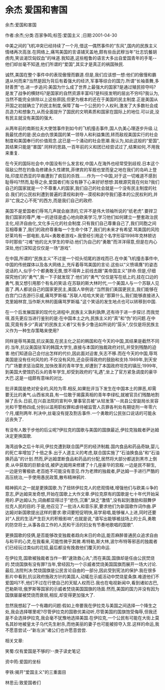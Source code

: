 # 余杰  爱国和害国    
    
余杰:爱国和害国    
作者:余杰;分类:百家争鸣;标签:爱国主义 ;日期:2001-04-30    
中美之间的飞机冲突已经持续了一个月,借这一偶然事件的“东风",国内的民族主义情绪再次高涨.在网络上,痛骂美国的言语铺天盖地,颇有些岳武穆当年“壮志饥餐胡虏肉,笑谈渴饮匈奴血"的味道.我知道,这些粗鲁的语言大多出自爱国青年的手笔--他们却丝毫不知道,他们所谓的“爱国",其实才是真正的祸国殃民.    
诚然,美国在整个事件中的表现傲慢而霸道.但是,我们应该想一想:他们的傲慢和霸道从何而来?当然是因为背后有着强大的经济,军事等综合的国力.所谓“长袖善舞,多财善贾"也.进一步追问:美国为什么成了世界上最强大的国家?是通过殖民掠夺吗?是发了战争的横财吗?是国家的自然资源丰富吗?是科技发明的层出不穷吗?我认为,当然不能完全排除以上这些原因,但更为根本的还在于美国的民主制度.正是美国从开国之初就确立了的民主制度,保障了每一个公民的个人权利,激发了大多数社会成员造力和想象力,从而全面提升了国民的文明素质和国家在国际上的地位.可以说,没有民主就没有美国的强大.    
从两年前的南斯拉夫大使馆事件到如今的飞机撞击事件,国人仇美心理逐步升级.让我最忧虑的是:民众由仇恨美国的某一领导人和利益集团,转而敌视美国实行的社会制度和美国奉行的价值观念.这已是一个涌动的社会思潮.我认为,如此这般的“爱国",其结果只能是“害国".同样的思路,一百年前的义和团已经尝试过了,结果如何,不用我来重复.    
在今天的国际社会中,中国没有什么发言权,中国人在海外也经常受到歧视.日本这个宿敌公然在钓鱼岛修建永久性建筑,菲律宾的军舰也堂而皇之地在我们的岛屿上登陆,印度尼西亚的华裔遭到了疯狂的杀戮......作为一个中国,对于这一切难道不感到耻辱吗?然而,耻辱之余,爱国者们有没有静下心来好好想想:其根源究竟在何处?我们自己的国家就是一个不尊重人的国家,我们自己的社会就是一个没有民主制度的社会.我们的公民权利遭到普遍的漠视和剥夺--漠视和剥夺我们基本的公民权利的,并非“亡我之心不死"的西方,而是我们自己的政府.    
美国不是爱国者们辱骂几声就会崩溃的,它并不是伟大领袖所说的“纸老虎".要捍卫我们国家的尊严,唯一的途径是虚心地向欧美学习,学习他们如何建立一整套政治民主化,经济自由化,文化多元化的社会制度.只有我们自己尊重自己了,我们同胞之间互相尊重了,我们的政府尊重每一个生命个体了,我们的未来才有希望.骂美国的风险好莱坞有一部电影,名叫<勇敢者游戏>.我曾经引用这个名字形容1998年克林顿访华时那些“刁难"他的北大学生的举动.他们为自己的“勇敢"而洋洋得意,但是在内心深处,他们深知这仅仅是一场“游戏".    
在中国,所谓的“民族主义"不过是一个彻头彻尾的游戏而已.在中美飞机撞击事件中,中国的传统媒体以及各大网络上,充斥着辱骂美国的言论.这些以“义愤填膺"的姿态说话的人,似乎个个都勇敢无畏,恨不得奔上前线去跟“美帝国主义"拼命.但是,仔细探究他们的“勇气",我一下子就发现了:他们的“勇气"仅仅是写在纸上的,挂在口边的勇气.我又想引用那个有名的笑话:在苏联的斯大林时代,一个美国人与一个苏联人见面了.两人都说自己的国家更民主,美国人举例说:“当然我们美国更民主,我们能够在白宫门口去游行示威,痛骂罗斯福."苏联人哈哈大笑说:“那算什么,我们能够直接进入克里姆林宫,当作斯大林的面痛骂罗斯福."这个笑话的发生地点也可以转移到中国.    
在一个后发展国家的现代化进程中,民族主义孰利孰弊,还有待于进一步探讨.而我觉得,首先更应当进行鉴别的是:在中国本土之内,民族主义的“真"和“伪"的问题.在中国,究竟有多少“真诚"的民族主义者?又有多少鲁迅如所说的“孱头",仅仅是将民族主义作为一种生存策略来使用?    
同样是辱骂美国,抗议美国,在民主化之前的韩国和在今天的中国,其结果是截然不同的.当年,抗议美国驻军的韩国大学生,直接与本国的独裁政府对抗,并受到残酷的迫害.他们知道自己会付出怎样的代价,因此面对迫害,矢志不移.而在今天的中国,辱骂美国是没有任何风险的.不仅没有风险,还会获得政府的鼓励和支持.1989年,到天安门广场要求惩治腐败,加快改革的青年学生,却遭到了本国政府坦克的镇压;1999年,到美国大使馆扔石头的青年学生,却受到政府的“礼遇",坐上了官方紧急调度的豪华大巴.这是一组颇有意味的对比.    
批评美国是绝对安全的,风险为零.相反,如果批评当下发生在中国本土的罪恶,却需要无比的勇气.山西省岚县,有一位敢于揭露真相的青年李绿松,就被官员们残酷地割掉了舌头.日前,在兴县法院的宣判中,肇事官员被“从轻发落"--岚县公安副局长吴容光和干警杨四成,分别以滥用职权罪和虐待被监管人员罪各判处有期徒刑一年零六个月,缓刑两年.判决中,丝毫没有提及割舌事件.一个勇敢的公民张口说话的可能永远丧失了.    
有没有人敢于步他的后尘呢?伊拉克的国歌与美国的国旗最近,伊拉克独裁者萨达姆决定更换国歌.    
海湾战争之后十年间,伊拉克遭到联合国严厉的经济制裁.国内食品和药品奇缺,婴儿的死亡率增加了十倍之多.出于人道主义的考虑,联合国实施了“石油换食品"和“石油换药品"的计划.然而,萨达姆垄断食品和药品的分配,居然将大部分都送到黑市上倒卖.从中获取的巨额金钱,被萨达姆用来修建了十几座豪华的宫殿.一边是民不聊生,一边是穷奢极欲.老百姓不可能没有意见.作为老牌的独裁者,萨达姆一手进行严酷的高压统治,一手使用愚民政策,散布精神鸦片.    
精神鸦片之一就是更换国歌.为了扭转伊拉克人的悲观情绪,增强他们与欧美斗争的意志,萨达姆突发奇想,开始在国歌上大作文章.伊拉克原有的国歌是七十年代开始采用的.萨达姆认为,词曲都显得过于“悲伤,沉重",缺乏“激情",没有起到激励和鼓舞伊拉克人民的目的.于是,他召见了一批诗人和音乐家,要求他们为新国歌作词作曲.萨达姆对新国歌提出这样的要求:歌词要短促明快,易学易唱,能够催人上进,同时还要对“人民的生活产生巨大的积极影响",也就是说,“谱写出能够被战场上的士兵,勇敢的防空将士,从事各自工作的人民和干活的妇女有节奏地歌唱的国歌".    
更换国歌的伎俩,是否能够改变独裁者趋向末日的命运,能否麻醉普通民众追求自由与和平的心灵,在我看来,可能性微乎其微.希特勒,斯大林,波尔布特等邪恶的独裁者们已经玩过类似的花招,最后都没有挽救他们覆灭的命运.    
在伊拉克,国歌被独裁者当作一颗“速效救心丸";而在美国,国旗却是任由公民焚烧的.焚烧国旗有没有罪?当年,曾经因为一个示威者焚烧美国国旗而展开一场大讨论.最后,法院判决:焚烧国旗是公民言论自由的一部分,因此受到宪法的保护.我在很多影片中看到,抗议政府施政方针的美国人,动辄在示威活动中焚烧星条旗.难道他们不爱国吗?不,他们不过在行使自己的天赋人权而已.我也在电视新闻中,看到诸如古巴,巴勒斯坦,俄罗斯等国家的示威者焚烧美国国旗的场面.然而,美国的国力并没有因为国旗屡屡被焚烧而衰弱,相反,却变得更加强大了.    
忽然我想起了一个有趣的问题:假如上帝要我在伊拉克与美国之间选择一个降生之处,我会选择哪里呢?尽管伊拉克的国歌优美动听,尽管美国的国旗饱受侮辱,但我还是不会选择伊拉克,我会毫不犹豫地选择美国.在伊拉克,一个公民有可能在大街上莫名其妙地被皇太子乌代先生射杀,而他美丽的妻子也可能被掠夺入宫.这样的命运,我不愿意尝试--“新左派"诸公们也许愿意尝尝.    
    
相关文章:    
笑蜀:仅有爱国是不够的!--庚子读史笔记    
资中筠:爱国的坐标    
李铁:揭开“爱国主义"的三重面目    
林思云:致爱国者们